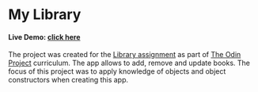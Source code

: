 # My Library
#### Live Demo: [click here](https://gaukhar008.github.io/library/)
The project was created for the [Library assignment](https://www.theodinproject.com/lessons/node-path-javascript-library) as part of [The Odin Project](https://www.theodinproject.com) curriculum. The app allows to add, remove and update books. The focus of this project was to apply knowledge of objects and object constructors when creating this app. 

